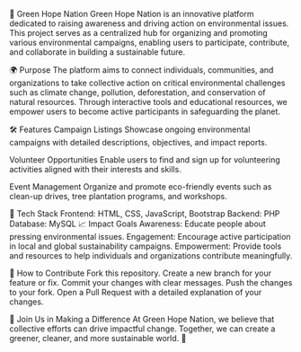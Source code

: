 🌱 Green Hope Nation
Green Hope Nation is an innovative platform dedicated to raising awareness and driving action on environmental issues. This project serves as a centralized hub for organizing and promoting various environmental campaigns, enabling users to participate, contribute, and collaborate in building a sustainable future.

🌍 Purpose
The platform aims to connect individuals, communities, and organizations to take collective action on critical environmental challenges such as climate change, pollution, deforestation, and conservation of natural resources. Through interactive tools and educational resources, we empower users to become active participants in safeguarding the planet.

🛠️ Features
Campaign Listings
Showcase ongoing environmental campaigns with detailed descriptions, objectives, and impact reports.

Volunteer Opportunities
Enable users to find and sign up for volunteering activities aligned with their interests and skills.

Event Management
Organize and promote eco-friendly events such as clean-up drives, tree plantation programs, and workshops.


🧩 Tech Stack
Frontend: HTML, CSS, JavaScript, Bootstrap
Backend: PHP
Database: MySQL
📈 Impact Goals
Awareness: Educate people about pressing environmental issues.
Engagement: Encourage active participation in local and global sustainability campaigns.
Empowerment: Provide tools and resources to help individuals and organizations contribute meaningfully.

🚀 How to Contribute
Fork this repository.
Create a new branch for your feature or fix.
Commit your changes with clear messages.
Push the changes to your fork.
Open a Pull Request with a detailed explanation of your changes.

💚 Join Us in Making a Difference
At Green Hope Nation, we believe that collective efforts can drive impactful change. Together, we can create a greener, cleaner, and more sustainable world. 🌿

